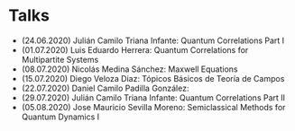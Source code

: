 # Talks

- (24.06.2020) Julián Camilo Triana Infante: Quantum Correlations Part I 
- (01.07.2020) Luis Eduardo Herrera: Quantum Correlations for Multipartite Systems
- (08.07.2020) Nicolás Medina Sánchez: Maxwell Equations
- (15.07.2020) Diego Veloza Diaz: Tópicos Básicos de Teoría de Campos
- (22.07.2020) Daniel Camilo Padilla González:
- (29.07.2020) Julián Camilo Triana Infante: Quantum Correlations Part II
- (05.08.2020) Jose Mauricio Sevilla Moreno: Semiclassical Methods for Quantum Dynamics I
